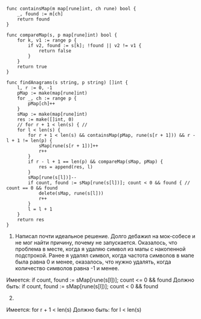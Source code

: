 ```
func containsMap(m map[rune]int, ch rune) bool {
    _, found := m[ch]
    return found 
}

func compareMap(s, p map[rune]int) bool {
    for k, v1 := range p {
        if v2, found := s[k]; !found || v2 != v1 {
            return false
        }
    }
    return true 
}

func findAnagrams(s string, p string) []int {
    l, r := 0, -1
    pMap := make(map[rune]int)
    for _, ch := range p {
        pMap[ch]++
    }
    sMap := make(map[rune]int)
    res := make([]int, 0)
    // for r + 1 < len(s) { // 
    for l < len(s) {
        for r + 1 < len(s) && containsMap(pMap, rune(s[r + 1])) && r - l + 1 != len(p) {
            sMap[rune(s[r + 1])]++
            r++
        }
        if r - l + 1 == len(p) && compareMap(sMap, pMap) {
            res = append(res, l)
        }
        sMap[rune(s[l])]--
        if count, found := sMap[rune(s[l])]; count < 0 && found { // count == 0 && found 
            delete(sMap, rune(s[l]))
            r++
        }
        l = l + 1
    }
    return res
}
```

1) Написал почти идеальное решение. Долго дебажил на мок-собесе и не мог найти причину, почему не запускается.
Оказалось, что проблема в месте, когда я удаляю символ из мапы с накопенной подстрокой. Ранее я удалял символ, когда частота символов в мапе была равна 0 и менее, оказалось, что нужно удалять, когда количество символов равна -1 и менее.

Имеется:
if count, found := sMap[rune(s[l])]; count <= 0 && found 
Должно быть:
if count, found := sMap[rune(s[l])]; count < 0 && found 

2) 
Имеется:
for r + 1 < len(s)
Должно быть: 
for l < len(s) 